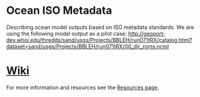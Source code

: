 # Ocean ISO Metadata
Describing ocean model outputs  based on ISO metadata standards. We are using the following model output as a pilot case:
http://geoport-dev.whoi.edu/thredds/sand/usgs/Projects/BBLEH/run071tRX/catalog.html?dataset=sand/usgs/Projects/BBLEH/run071tRX/00_dir_roms.ncml

[Wiki](https://github.com/zdefne-usgs/ocean-iso-metadata/wiki/Home)
===
For more information and resources see the [Resources page](https://github.com/zdefne-usgs/ocean-iso-metadata/wiki/Resources).

